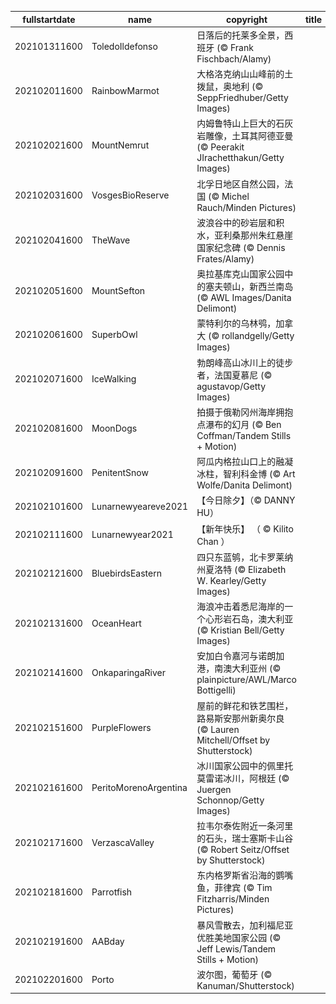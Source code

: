 |fullstartdate|name|copyright|title|image|
|--|--|--|--|--|
202101311600|ToledoIldefonso|日落后的托莱多全景，西班牙 (© Frank Fischbach/Alamy)||![](/zh-CN/2021/02/202101311600ToledoIldefonso.jpg)|
202102011600|RainbowMarmot|大格洛克纳山山峰前的土拨鼠，奥地利 (© SeppFriedhuber/Getty Images)||![](/zh-CN/2021/02/202102011600RainbowMarmot.jpg)|
202102021600|MountNemrut|内姆鲁特山上巨大的石灰岩雕像，土耳其阿德亚曼 (© Peerakit JIrachetthakun/Getty Images)||![](/zh-CN/2021/02/202102021600MountNemrut.jpg)|
202102031600|VosgesBioReserve|北孚日地区自然公园，法国 (© Michel Rauch/Minden Pictures)||![](/zh-CN/2021/02/202102031600VosgesBioReserve.jpg)|
202102041600|TheWave|波浪谷中的砂岩层和积水，亚利桑那州朱红悬崖国家纪念碑 (© Dennis Frates/Alamy)||![](/zh-CN/2021/02/202102041600TheWave.jpg)|
202102051600|MountSefton|奥拉基库克山国家公园中的塞夫顿山，新西兰南岛 (© AWL Images/Danita Delimont)||![](/zh-CN/2021/02/202102051600MountSefton.jpg)|
202102061600|SuperbOwl|蒙特利尔的乌林鸮，加拿大 (© rollandgelly/Getty Images)||![](/zh-CN/2021/02/202102061600SuperbOwl.jpg)|
202102071600|IceWalking|勃朗峰高山冰川上的徒步者，法国夏慕尼 (© agustavop/Getty Images)||![](/zh-CN/2021/02/202102071600IceWalking.jpg)|
202102081600|MoonDogs|拍摄于俄勒冈州海岸拥抱点瀑布的幻月 (© Ben Coffman/Tandem Stills + Motion)||![](/zh-CN/2021/02/202102081600MoonDogs.jpg)|
202102091600|PenitentSnow|阿瓜内格拉山口上的融凝冰柱，智利科金博 (© Art Wolfe/Danita Delimont)||![](/zh-CN/2021/02/202102091600PenitentSnow.jpg)|
202102101600|Lunarnewyeareve2021|【今日除夕】（© DANNY HU）||![](/zh-CN/2021/02/202102101600Lunarnewyeareve2021.jpg)|
202102111600|Lunarnewyear2021|【新年快乐】 （ © Kilito Chan ）||![](/zh-CN/2021/02/202102111600Lunarnewyear2021.jpg)|
202102121600|BluebirdsEastern|四只东蓝鸲，北卡罗莱纳州夏洛特 (© Elizabeth W. Kearley/Getty Images)||![](/zh-CN/2021/02/202102121600BluebirdsEastern.jpg)|
202102131600|OceanHeart|海浪冲击着悉尼海岸的一个心形岩石岛，澳大利亚 (© Kristian Bell/Getty Images)||![](/zh-CN/2021/02/202102131600OceanHeart.jpg)|
202102141600|OnkaparingaRiver|安加白令嘉河与诺朗加港，南澳大利亚州 (© plainpicture/AWL/Marco Bottigelli)||![](/zh-CN/2021/02/202102141600OnkaparingaRiver.jpg)|
202102151600|PurpleFlowers|屋前的鲜花和铁艺围栏，路易斯安那州新奥尔良 (© Lauren Mitchell/Offset by Shutterstock)||![](/zh-CN/2021/02/202102151600PurpleFlowers.jpg)|
202102161600|PeritoMorenoArgentina|冰川国家公园中的佩里托莫雷诺冰川，阿根廷 (© Juergen Schonnop/Getty Images)||![](/zh-CN/2021/02/202102161600PeritoMorenoArgentina.jpg)|
202102171600|VerzascaValley|拉韦尔泰佐附近一条河里的石头，瑞士塞斯卡山谷 (© Robert Seitz/Offset by Shutterstock)||![](/zh-CN/2021/02/202102171600VerzascaValley.jpg)|
202102181600|Parrotfish|东内格罗斯省沿海的鹦嘴鱼，菲律宾 (© Tim Fitzharris/Minden Pictures)||![](/zh-CN/2021/02/202102181600Parrotfish.jpg)|
202102191600|AABday|暴风雪散去，加利福尼亚优胜美地国家公园 (© Jeff Lewis/Tandem Stills + Motion)||![](/zh-CN/2021/02/202102191600AABday.jpg)|
202102201600|Porto|波尔图，葡萄牙 (© Kanuman/Shutterstock)||![](/zh-CN/2021/02/202102201600Porto.jpg)|
